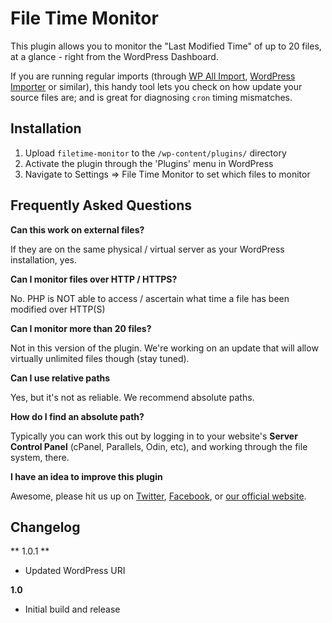 File Time Monitor
====================

This plugin allows you to monitor the "Last Modified Time" of up to 20 files, at a glance - right from the WordPress Dashboard.

If you are running regular imports (through [WP All Import](https://wordpress.org/plugins/wp-all-import), [WordPress Importer](https://en-gb.wordpress.org/plugins/wordpress-importer/) or similar), this handy tool lets you check on how update your source files are; and is great for diagnosing `cron` timing mismatches.

Installation
---------------------

1. Upload `filetime-monitor` to the `/wp-content/plugins/` directory
2. Activate the plugin through the 'Plugins' menu in WordPress
3. Navigate to Settings => File Time Monitor to set which files to monitor

Frequently Asked Questions
---------------------

**Can this work on external files?**

If they are on the same physical / virtual server as your WordPress installation, yes.

**Can I monitor files over HTTP / HTTPS?**

No. PHP is NOT able to access / ascertain what time a file has been modified over HTTP(S)

**Can I monitor more than 20 files?**

Not in this version of the plugin. We're working on an update that will allow virtually unlimited files though (stay tuned).

**Can I use relative paths**

Yes, but it's not as reliable. We recommend absolute paths.

**How do I find an absolute path?**

Typically you can work this out by logging in to your website's **Server Control Panel** (cPanel, Parallels, Odin, etc), and working through the file system, there.

**I have an idea to improve this plugin**

Awesome, please hit us up on [Twitter](https://twitter.com/psdtofinal), [Facebook](https://www.facebook.com/psdtofinal/), or [our official website](https://www.psdtofinal.com/).

Changelog
---------------------

** 1.0.1 **

* Updated WordPress URI

**1.0**

* Initial build and release